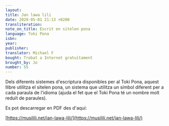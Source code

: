 ```yaml
---
layout:
title: Jan lawa lili
date: 2020-05-01 21:13 +0200
transliteration:
note_on_title: Escrit en sitelen pona
language: Toki Pona
isbn:
year:
publisher:
translator: Michael F
bought: Trobat a Internet gratuïtament
brought_by: Jo
number: 55
---
```


Dels diferents sistemes d'escriptura disponibles per al Toki Pona, aquest llibre utilitza el sitelen pona, un sistema que utilitza un símbol diferent per a cada paraula de l'idioma (ajuda el fet que el Toki Pona té un nombre molt reduït de paraules).

Es pot descarregar en PDF des d'aquí:

[https://musilili.net/jan-lawa-lili/](https://musilili.net/jan-lawa-lili/)
